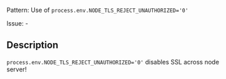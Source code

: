 Pattern: Use of `process.env.NODE_TLS_REJECT_UNAUTHORIZED='0'`

Issue: -

## Description

`process.env.NODE_TLS_REJECT_UNAUTHORIZED='0'` disables SSL across node server!